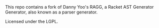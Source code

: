 This repo contains a fork of Danny Yoo's RAGG, a Racket AST Generator Generator,
also known as a parser generator.

Licensed under the LGPL.
